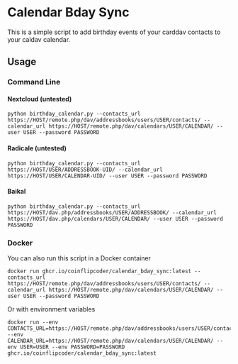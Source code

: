 # Calendar Bday Sync

This is a simple script to add birthday events of your carddav contacts to your caldav calendar.

## Usage

### Command Line

#### Nextcloud (untested)
```
python birthday_calendar.py --contacts_url https://HOST/remote.php/dav/addressbooks/users/USER/contacts/ --calendar_url https://HOST/remote.php/dav/calendars/USER/CALENDAR/ --user USER --password PASSWORD
```
#### Radicale (untested)
```
python birthday_calendar.py --contacts_url https://HOST/USER/ADDRESSBOOK-UID/ --calendar_url https://HOST/USER/CALENDAR-UID/ --user USER --password PASSWORD
```
#### Baikal
```
python birthday_calendar.py --contacts_url https://HOST/dav.php/addressbooks/USER/ADDRESSBOOK/ --calendar_url https://HOST/dav.php/calendars/USER/CALENDAR/ --user USER --password PASSWORD
```

### Docker

You can also run this script in a Docker container

```
docker run ghcr.io/coinflipcoder/calendar_bday_sync:latest --contacts_url https://HOST/remote.php/dav/addressbooks/users/USER/contacts/ --calendar_url https://HOST/remote.php/dav/calendars/USER/CALENDAR/ --user USER --password PASSWORD
```
Or with environment variables
```
docker run --env CONTACTS_URL=https://HOST/remote.php/dav/addressbooks/users/USER/contacts/ --env CALENDAR_URL=https://HOST/remote.php/dav/calendars/USER/CALENDAR/ --env USER=USER --env PASSWORD=PASSWORD ghcr.io/coinflipcoder/calendar_bday_sync:latest
```
